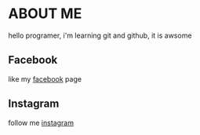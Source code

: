 # ABOUT ME

hello programer, i'm learning git and github, it is awsome

## Facebook

like my [facebook](https://www.facebook.com/riadul.islam.16/) page

## Instagram

follow me [instagram](https://www.instagram.com/bepari_saheb/)
